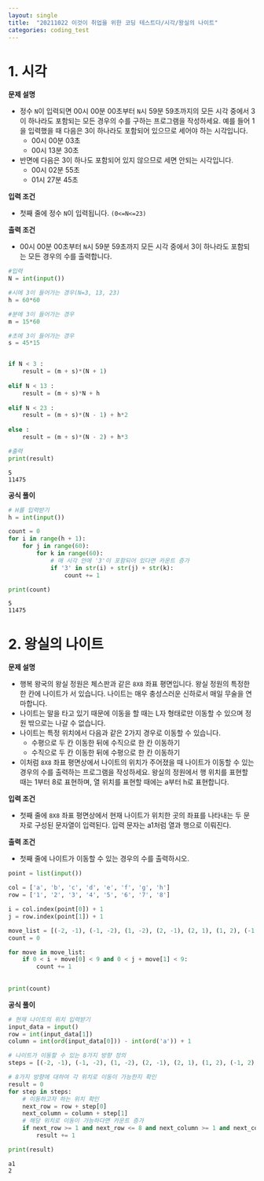 ```yaml
---
layout: single
title:  "20211022 이것이 취업을 위한 코딩 테스트다/시각/왕실의 나이트"
categories: coding_test
---
```



# 1. 시각

**문제 설명**
- 정수 `N`이 입력되면 00시 00분 00초부터 `N`시 59분 59초까지의 모든 시각 중에서 3이 하나라도 포함되는 모든 경우의 수를 구하는 프로그램을 작성하세요. 예를 들어 1을 입력했을 때 다음은 3이 하나라도 포함되어 있으므로 세어야 하는 시각입니다.
  - 00시 00분 03초
  - 00시 13분 30초
- 반면에 다음은 3이 하나도 포함되어 있지 않으므로 세면 안되는 시각입니다.
  - 00시 02분 55초
  - 01시 27분 45초
  
**입력 조건**
- 첫째 줄에 정수 `N`이 입력됩니다. `(0<=N<=23)`

**출력 조건**
- 00시 00분 00초부터 `N`시 59분 59초까지 모든 시각 중에서 3이 하나라도 포함되는 모든 경우의 수를 출력합니다.



```python
#입력
N = int(input())

#시에 3이 들어가는 경우(N=3, 13, 23)
h = 60*60

#분에 3이 들어가는 경우
m = 15*60

#초에 3이 들어가는 경우
s = 45*15


if N < 3 :
    result = (m + s)*(N + 1)
    
elif N < 13 :
    result = (m + s)*N + h
    
elif N < 23 :
    result = (m + s)*(N - 1) + h*2
    
else :
    result = (m + s)*(N - 2) + h*3

#출력   
print(result)
```

    5
    11475


**공식 풀이**


```python
# H를 입력받기
h = int(input())

count = 0
for i in range(h + 1):
    for j in range(60):
        for k in range(60):
            # 매 시각 안에 '3'이 포함되어 있다면 카운트 증가
            if '3' in str(i) + str(j) + str(k):
                count += 1

print(count)
```

    5
    11475


# 2. 왕실의 나이트

**문제 설명**
- 행복 왕국의 왕실 정원은 체스판과 같은 `8X8` 좌표 평면입니다. 왕실 정원의 특정한 한 칸에 나이트가 서 있습니다. 나이트는 매우 충성스러운 신하로서 매일 무술을 연마합니다.
- 나이트는 말을 타고 있기 때문에 이동을 할 때는 L자 형태로만 이동할 수 있으며 정원 밖으로는 나갈 수 없습니다.
- 나이트는 특정 위치에서 다음과 같은 2가지 경우로 이동할 수 있습니다.
  - 수평으로 두 칸 이동한 뒤에 수직으로 한 칸 이동하기
  - 수직으로 두 칸 이동한 뒤에 수평으로 한 칸 이동하기
- 이처럼 `8X8` 좌표 평면상에서 나이트의 위치가 주어졌을 때 나이트가 이동할 수 있는 경우의 수를 출력하는 프로그램을 작성하세요. 왕실의 정원에서 행 위치를 표현할 때는 1부터 8로 표현하며, 열 위치를 표현할 때에는 a부터 h로 표현합니다. 

**입력 조건**
- 첫째 줄에 `8X8` 좌표 평면상에서 현재 나이트가 위치한 곳의 좌표를 나타내는 두 문자로 구성된 문자열이 입력된다. 입력 문자는 a1처럼 열과 행으로 이뤄진다.

**출력 조건**
- 첫째 줄에 나이트가 이동할 수 있는 경우의 수를 출력하시오.



```python
point = list(input())

col = ['a', 'b', 'c', 'd', 'e', 'f', 'g', 'h']
row = ['1', '2', '3', '4', '5', '6', '7', '8']

i = col.index(point[0]) + 1
j = row.index(point[1]) + 1

move_list = [(-2, -1), (-1, -2), (1, -2), (2, -1), (2, 1), (1, 2), (-1, 2), (-2, 1)]
count = 0

for move in move_list:
    if 0 < i + move[0] < 9 and 0 < j + move[1] < 9:
        count += 1
        
        
print(count)
```



**공식 풀이**


```python
# 현재 나이트의 위치 입력받기
input_data = input()
row = int(input_data[1])
column = int(ord(input_data[0])) - int(ord('a')) + 1

# 나이트가 이동할 수 있는 8가지 방향 정의
steps = [(-2, -1), (-1, -2), (1, -2), (2, -1), (2, 1), (1, 2), (-1, 2), (-2, 1)]

# 8가지 방향에 대하여 각 위치로 이동이 가능한지 확인
result = 0
for step in steps:
    # 이동하고자 하는 위치 확인
    next_row = row + step[0]
    next_column = column + step[1]
    # 해당 위치로 이동이 가능하다면 카운트 증가
    if next_row >= 1 and next_row <= 8 and next_column >= 1 and next_column <= 8:
        result += 1

print(result)
```

    a1
    2

